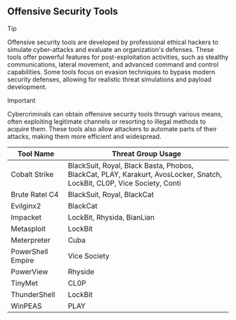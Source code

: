 ## Offensive Security Tools

> [!TIP]
> Offensive security tools are developed by professional ethical hackers to simulate cyber-attacks and evaluate an organization's defenses. These tools offer powerful features for post-exploitation activities, such as stealthy communications, lateral movement, and advanced command and control capabilities. Some tools focus on evasion techniques to bypass modern security defenses, allowing for realistic threat simulations and payload development. 

> [!IMPORTANT]
> Cybercriminals can obtain offensive security tools through various means, often exploiting legitimate channels or resorting to illegal methods to acquire them. These tools also allow attackers to automate parts of their attacks, making them more efficient and widespread.

| Tool Name | Threat Group Usage |
|---|---|
| Cobalt Strike | BlackSuit, Royal, Black Basta, Phobos, BlackCat, PLAY, Karakurt, AvosLocker, Snatch, LockBit, CL0P, Vice Society, Conti |
| Brute Ratel C4 | BlackSuit, Royal, BlackCat |
| Evilginx2 | BlackCat |
| Impacket | LockBit, Rhysida, BianLian |
| Metasploit | LockBit |
| Meterpreter | Cuba |
| PowerShell Empire | Vice Society |
| PowerView | Rhyside |
| TinyMet | CL0P |
| ThunderShell | LockBit |
| WinPEAS | PLAY |
